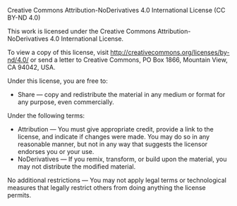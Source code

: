 Creative Commons Attribution-NoDerivatives 4.0 International License (CC BY-ND 4.0)

This work is licensed under the Creative Commons Attribution-NoDerivatives 4.0 International License.

To view a copy of this license, visit http://creativecommons.org/licenses/by-nd/4.0/ or send a letter to Creative Commons, PO Box 1866, Mountain View, CA 94042, USA.

Under this license, you are free to:
- Share — copy and redistribute the material in any medium or format for any purpose, even commercially.

Under the following terms:
- Attribution — You must give appropriate credit, provide a link to the license, and indicate if changes were made. You may do so in any reasonable manner, but not in any way that suggests the licensor endorses you or your use.
- NoDerivatives — If you remix, transform, or build upon the material, you may not distribute the modified material.

No additional restrictions — You may not apply legal terms or technological measures that legally restrict others from doing anything the license permits.
